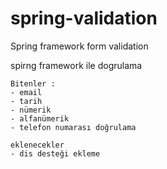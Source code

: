 spring-validation
=================

Spring framework form validation

 
spirng framework ile dogrulama
 

    Bitenler : 
    - email
    - tarih
    - nümerik
    - alfanümerik
    - telefon numarası doğrulama

    eklenecekler
    - dis desteği ekleme
    
